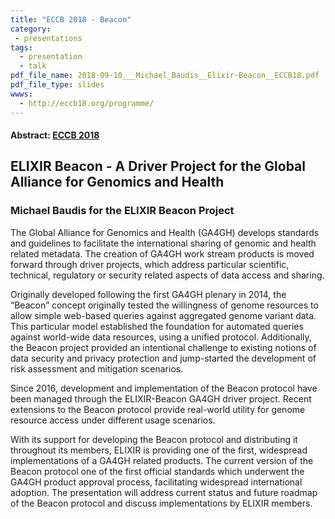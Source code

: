 ```yaml
---
title: "ECCB 2018 - Beacon"
category:
 - presentations
tags:
  - presentation
  - talk
pdf_file_name: 2018-09-10___Michael_Baudis__Elixir-Beacon__ECCB18.pdf
pdf_file_type: slides
wwws:
  - http://eccb18.org/programme/
---
```


#### Abstract: [ECCB 2018](http://eccb18.org)
## ELIXIR Beacon - A Driver Project for the Global Alliance for Genomics and Health
### Michael Baudis for the ELIXIR Beacon Project

The Global Alliance for Genomics and Health (GA4GH) develops standards and guidelines to facilitate the international sharing of genomic and health related metadata. The creation of GA4GH work stream products is moved forward through driver projects, which address particular scientific, technical, regulatory or security related aspects of data access and sharing.

Originally developed following the first GA4GH plenary in 2014, the “Beacon” concept originally tested the willingness of genome resources to allow simple web-based queries against aggregated genome variant data. This particular model established the foundation for automated queries against world-wide data resources, using a unified protocol. Additionally, the Beacon project provided an intentional challenge to existing notions of data security and privacy protection and jump-started the development of risk assessment and mitigation scenarios.

Since 2016, development and implementation of the Beacon protocol have been managed through the ELIXIR-Beacon GA4GH driver project. Recent extensions to the Beacon protocol provide real-world utility for genome resource access under different usage scenarios.

With its support for developing the Beacon protocol and distributing it throughout its members, ELIXIR is providing one of the first, widespread implementations of a GA4GH related products. The current version of the Beacon protocol one of the first official standards which underwent the GA4GH product approval process, facilitating widespread international adoption. The presentation will address current status and future roadmap of the Beacon protocol and discuss implementations by ELIXIR members.

